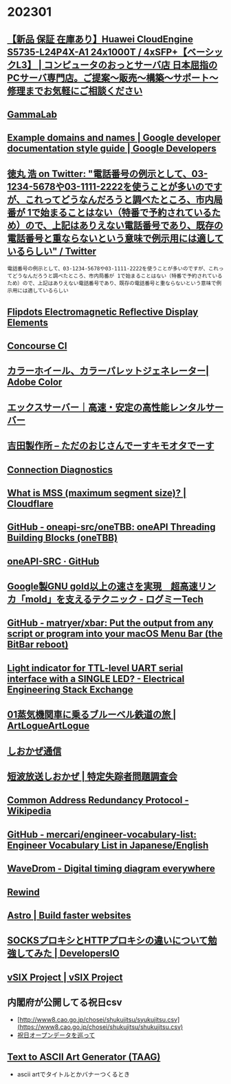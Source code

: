 # 202301

## [【新品 保証 在庫あり】Huawei CloudEngine S5735-L24P4X-A1 24x1000T / 4xSFP+【ベーシックL3】 | コンピュータのおっとサーバ店 日本屈指のPCサーバ専門店。ご提案～販売～構築～サポート～修理までお気軽にご相談ください](https://www.pcserver1.jp/category/ALL_HUAWEI_NW/S5735_L24P4X_A1.html)

## [GammaLab](https://gammalab.net/)

## [Example domains and names | Google developer documentation style guide | Google Developers](https://developers.google.com/style/examples)

## [徳丸 浩 on Twitter: "電話番号の例示として、03-1234-5678や03-1111-2222を使うことが多いのですが、これってどうなんだろうと調べたところ、市内局番が 1で始まることはない（特番で予約されているため）ので、上記はありえない電話番号であり、既存の電話番号と重ならないという意味で例示用には適しているらしい" / Twitter](https://twitter.com/ockeghem/status/1440898033110044679)
```
電話番号の例示として、03-1234-5678や03-1111-2222を使うことが多いのですが、これってどうなんだろうと調べたところ、市内局番が 1で始まることはない（特番で予約されているため）ので、上記はありえない電話番号であり、既存の電話番号と重ならないという意味で例示用には適しているらしい
```

## [Flipdots Electromagnetic Reflective Display Elements](https://flipdots.com/en/home/)

## [Concourse CI](https://concourse-ci.org/)

## [カラーホイール、カラーパレットジェネレーター| Adobe Color](https://color.adobe.com/ja/create/color-wheel)

## [エックスサーバー｜高速・安定の高性能レンタルサーバー](https://www.xserver.ne.jp/)

## [吉田製作所 – ただのおじさんでーすキモオタでーす](https://netank.net/)

## [Connection Diagnostics](https://www.speedguide.net/analyzer.php)

## [What is MSS (maximum segment size)? | Cloudflare](https://www.cloudflare.com/learning/network-layer/what-is-mss/)

## [GitHub - oneapi-src/oneTBB: oneAPI Threading Building Blocks (oneTBB)](https://github.com/oneapi-src/oneTBB)

## [oneAPI-SRC · GitHub](https://github.com/oneapi-src)

## [Google製GNU gold以上の速さを実現　超高速リンカ「mold」を支えるテクニック - ログミーTech](https://logmi.jp/tech/articles/325776)

## [GitHub - matryer/xbar: Put the output from any script or program into your macOS Menu Bar (the BitBar reboot)](https://github.com/matryer/xbar)

## [Light indicator for TTL-level UART serial interface with a SINGLE LED? - Electrical Engineering Stack Exchange](https://electronics.stackexchange.com/questions/564486/light-indicator-for-ttl-level-uart-serial-interface-with-a-single-led)

## [01蒸気機関車に乗るブルーベル鉄道の旅 | ArtLogueArtLogue](https://www.artlogue.net/tour-bluebell/)

## [しおかぜ通信](http://www.senryaku-jouhou.jp/shiotsuu.html)

## [短波放送しおかぜ | 特定失踪者問題調査会](https://www.chosa-kai.jp/siokaze)

## [Common Address Redundancy Protocol - Wikipedia](https://ja.wikipedia.org/wiki/Common_Address_Redundancy_Protocol)

## [GitHub - mercari/engineer-vocabulary-list: Engineer Vocabulary List in Japanese/English](https://github.com/mercari/engineer-vocabulary-list)

## [WaveDrom - Digital timing diagram everywhere](https://wavedrom.com/)

## [Rewind](https://www.rewind.ai/)

## [Astro | Build faster websites](https://astro.build/)

## [SOCKSプロキシとHTTPプロキシの違いについて勉強してみた | DevelopersIO](https://dev.classmethod.jp/articles/socks-proxy-and-http-proxy/)

## [vSIX Project | vSIX Project](https://www.vsix.wide.ad.jp/)

## 内閣府が公開してる祝日csv
- [http://www8.cao.go.jp/chosei/shukujitsu/syukujitsu.csv](https://www8.cao.go.jp/chosei/shukujitsu/shukujitsu.csv)
- [祝日オープンデータを巡って](https://okumuralab.org/~okumura/stat/holidays.html)

## [Text to ASCII Art Generator (TAAG)](http://patorjk.com/software/taag/)
- ascii artでタイトルとかバナーつくるとき
